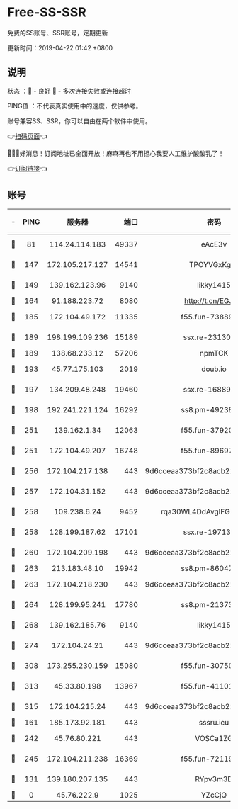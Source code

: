 # Free-SS-SSR

免费的SS账号、SSR账号，定期更新

更新时间：2019-04-22 01:42 +0800

## 说明

状态     ：🙂 - 良好 🙁 - 多次连接失败或连接超时

PING值   ：不代表真实使用中的速度，仅供参考。

账号兼容SS、SSR，你可以自由在两个软件中使用。

👉[扫码页面](https://liesauer.github.io/Free-SS-SSR/)👈

🎉🎉🎉好消息！订阅地址已全面开放！麻麻再也不用担心我要人工维护酸酸乳了！

👉[订阅链接](https://www.liesauer.net/yogurt/subscribe?ACCESS_TOKEN=DAYxR3mMaZAsaqUb)👈

## 账号

|-|PING|服务器|端口|密码|加密方式|区域|
|:----:|:----:|:-----:|-----:|:----:|:----:|:----:|
|🙂|81|114.24.114.183|49337|eAcE3v|chacha20-ietf|TW|
|🙂|147|172.105.217.127|14541|TPOYVGxKglpi|aes-256-cfb|JP|
|🙂|149|139.162.123.96|9140|likky1415|aes-256-cfb|JP|
|🙂|164|91.188.223.72|8080|http://t.cn/EGJIyrl|rc4-md5|RU|
|🙂|185|172.104.49.172|11335|f55.fun-73889374|aes-256-cfb|SG|
|🙂|189|198.199.109.236|15189|ssx.re-23130260|aes-256-cfb|US|
|🙂|189|138.68.233.12|57206|npmTCK|rc4-md5|US|
|🙂|193|45.77.175.103|2019|doub.io|aes-128-ctr|SG|
|🙂|197|134.209.48.248|19460|ssx.re-16889161|aes-256-cfb|US|
|🙂|198|192.241.221.124|16292|ss8.pm-49238822|aes-256-cfb|US|
|🙂|251|139.162.1.34|12063|f55.fun-37920172|aes-256-cfb|SG|
|🙂|251|172.104.49.207|16748|f55.fun-89697299|aes-256-cfb|SG|
|🙂|256|172.104.217.138|443|9d6cceaa373bf2c8acb22e60b6a58be6|aes-256-cfb|US|
|🙂|257|172.104.31.152|443|9d6cceaa373bf2c8acb22e60b6a58be6|aes-256-cfb|US|
|🙂|258|109.238.6.24|9452|rqa30WL4DdAvgIFG6Fs3znzTa|aes-256-cfb|FR|
|🙂|258|128.199.187.62|17101|ssx.re-19713443|aes-256-cfb|SG|
|🙂|260|172.104.209.198|443|9d6cceaa373bf2c8acb22e60b6a58be6|aes-256-cfb|US|
|🙂|263|213.183.48.10|19942|ss8.pm-86047408|rc4-md5|RU|
|🙂|263|172.104.218.230|443|9d6cceaa373bf2c8acb22e60b6a58be6|aes-256-cfb|US|
|🙂|264|128.199.95.241|17780|ss8.pm-21373511|aes-256-cfb|SG|
|🙂|268|139.162.185.76|9140|likky1415|aes-256-cfb|DE|
|🙂|274|172.104.24.21|443|9d6cceaa373bf2c8acb22e60b6a58be6|aes-256-cfb|US|
|🙂|308|173.255.230.159|15080|f55.fun-30750551|aes-256-cfb|US|
|🙂|313|45.33.80.198|13967|f55.fun-41101289|aes-256-cfb|US|
|🙂|315|172.104.215.24|443|9d6cceaa373bf2c8acb22e60b6a58be6|aes-256-cfb|US|
|🙂|161|185.173.92.181|443|sssru.icu|rc4-md5|RU|
|🙂|242|45.76.80.221|443|VOSCa1ZG|aes-256-cfb|DE|
|🙂|245|172.104.211.238|16369|f55.fun-72119461|aes-256-cfb|US|
|🙁|131|139.180.207.135|443|RYpv3m3D|aes-256-cfb|JP|
|🙁|0|45.76.222.9|1025|YZcCjQ|rc4-md5|JP|
